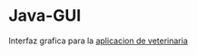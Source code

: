 # Java-GUI
Interfaz grafica para la [aplicacion de veterinaria](https://github.com/UniversidadDelChubut/LAPII-2016-TPFinal/)
